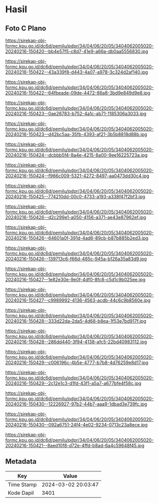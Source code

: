 # Hasil

## Foto C Plano

https://sirekap-obj-formc.kpu.go.id/dc6d/pemilu/pdpr/34/04/06/20/05/3404062005020-20240216-150420--bb4e57f5-c8d7-41e9-a66a-db0aa5556830.jpg

https://sirekap-obj-formc.kpu.go.id/dc6d/pemilu/pdpr/34/04/06/20/05/3404062005020-20240216-150422--43a339f8-d443-4a07-a978-3c324d2af140.jpg

https://sirekap-obj-formc.kpu.go.id/dc6d/pemilu/pdpr/34/04/06/20/05/3404062005020-20240216-150422--64fbeade-09de-4472-86a8-3bd9e849d9e8.jpg

https://sirekap-obj-formc.kpu.go.id/dc6d/pemilu/pdpr/34/04/06/20/05/3404062005020-20240216-150423--0ae26783-b752-4a1c-ab71-1185306a3033.jpg

https://sirekap-obj-formc.kpu.go.id/dc6d/pemilu/pdpr/34/04/06/20/05/3404062005020-20240216-150423--d42bc5aa-35fb-4393-af21-3b5b8818d88b.jpg

https://sirekap-obj-formc.kpu.go.id/dc6d/pemilu/pdpr/34/04/06/20/05/3404062005020-20240216-150424--dcbbb5f4-8a4e-4215-8a00-9ee16225723a.jpg

https://sirekap-obj-formc.kpu.go.id/dc6d/pemilu/pdpr/34/04/06/20/05/3404062005020-20240216-150424--f966c009-5321-4272-8497-aa0473dd30c4.jpg

https://sirekap-obj-formc.kpu.go.id/dc6d/pemilu/pdpr/34/04/06/20/05/3404062005020-20240216-150425--774210dd-00c0-4733-a193-a338f47f2bf3.jpg

https://sirekap-obj-formc.kpu.go.id/dc6d/pemilu/pdpr/34/04/06/20/05/3404062005020-20240216-150426--d2c299e1-a050-4156-a371-ae43e87962ef.jpg

https://sirekap-obj-formc.kpu.go.id/dc6d/pemilu/pdpr/34/04/06/20/05/3404062005020-20240216-150426--64601a0f-391d-4ad6-89cb-b87b885b2ed3.jpg

https://sirekap-obj-formc.kpu.go.id/dc6d/pemilu/pdpr/34/04/06/20/05/3404062005020-20240216-150426--139713c6-f66d-465c-945a-b126a35a83d9.jpg

https://sirekap-obj-formc.kpu.go.id/dc6d/pemilu/pdpr/34/04/06/20/05/3404062005020-20240216-150427--1e82e30e-9e0f-4df0-8fc8-c5d1c9b025ee.jpg

https://sirekap-obj-formc.kpu.go.id/dc6d/pemilu/pdpr/34/04/06/20/05/3404062005020-20240216-150427--c9989992-4136-4563-acdb-44c6c9b8560e.jpg

https://sirekap-obj-formc.kpu.go.id/dc6d/pemilu/pdpr/34/04/06/20/05/3404062005020-20240216-150428--333d22da-2da5-4d68-b8ea-1f53e7bd917f.jpg

https://sirekap-obj-formc.kpu.go.id/dc6d/pemilu/pdpr/34/04/06/20/05/3404062005020-20240216-150428--286dd440-3f94-4138-afc5-22bd40983112.jpg

https://sirekap-obj-formc.kpu.go.id/dc6d/pemilu/pdpr/34/04/06/20/05/3404062005020-20240216-150429--c006196c-4b5e-4777-b7b8-4d76259e8d17.jpg

https://sirekap-obj-formc.kpu.go.id/dc6d/pemilu/pdpr/34/04/06/20/05/3404062005020-20240216-150429--2c12e1c3-d1fd-43f1-a5a7-a677bfe4f58c.jpg

https://sirekap-obj-formc.kpu.go.id/dc6d/pemilu/pdpr/34/04/06/20/05/3404062005020-20240216-150430--12226927-97b2-44b7-aaa9-1dbad3e739fc.jpg

https://sirekap-obj-formc.kpu.go.id/dc6d/pemilu/pdpr/34/04/06/20/05/3404062005020-20240216-150430--092a6751-24f4-4e02-9234-0713c23a8ece.jpg

https://sirekap-obj-formc.kpu.go.id/dc6d/pemilu/pdpr/34/04/06/20/05/3404062005020-20240216-150421--8aed10f8-d72e-4ffd-b8ad-6a4c59648f45.jpg


## Metadata

| Key        | Value               |
| ---------- | ------------------- |
| Time Stamp | 2024-03-02 20:03:47 |
| Kode Dapil | 3401                |



